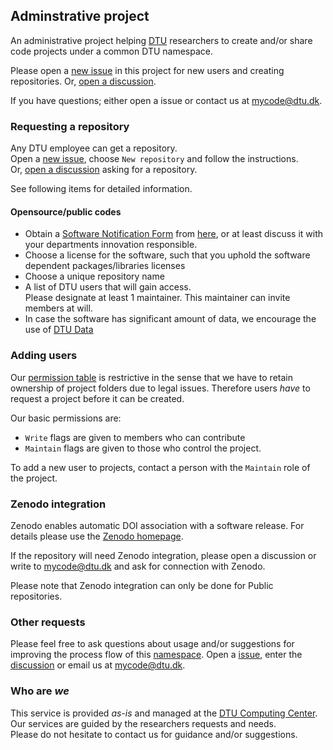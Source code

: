## Adminstrative project

An administrative project helping [DTU](https://www.dtu.dk) researchers to create and/or share code projects under a common DTU namespace.

Please open a [new issue](https://github.com/dtudk/Admin/issues/new/choose) in this project for new users and creating repositories.
Or, [open a discussion](https://github.com/orgs/dtudk/discussions/categories/ask-for-a-sub-repo).  

If you have questions; either open a issue or contact us at [mycode@dtu.dk](mailto:mycode@dtu.dk).


### Requesting a repository

Any DTU employee can get a repository.  
Open a [new issue](https://github.com/dtudk/Admin/issues/new/choose), choose
`New repository` and follow the instructions.  
Or, [open a discussion](https://github.com/orgs/dtudk/discussions/categories/ask-for-a-sub-repo) asking for a repository.  

See following items for detailed information.


#### Opensource/public codes

- Obtain a [Software Notification Form](https://www.inside.dtu.dk/da/medarbejder/om-dtu-campus-og-bygninger/kommunikation-og-design/meddelelser/meddelelser_dtuansatte/meddelelsevisning?id={FA708C06-2270-423B-907D-91F1C8B7D0A3}) from [here](https://www.inside.dtu.dk/da/medarbejder/forskning-innovation-og-raadgivning/forskningssamarbejde-jura-og-kontraktforhold/om-software/software-der-ikke-oenskes-kommercialiseret), or at least discuss it with your departments innovation responsible.
- Choose a license for the software, such that you uphold the software dependent packages/libraries licenses
- Choose a unique repository name
- A list of DTU users that will gain access.  
  Please designate at least 1 maintainer. This maintainer can invite members at will.
- In case the software has significant amount of data, we encourage the use of [DTU Data](https://data.dtu.dk/)


<!--
#### Closed/private codes

These codes may be created with `Private` visibility level meaning that others have no access.

Since these are hidden they don't disclose any source code for other users and one need not assign
licenses. However, we still encourage as many items in the previous section.
-->


### Adding users

Our [permission table](https://docs.github.com/en/github/setting-up-and-managing-organizations-and-teams/repository-permission-levels-for-an-organization) is restrictive in the sense that we have to retain ownership of project folders due to
legal issues. Therefore users *have* to request a project before it can be created.

Our basic permissions are:

- `Write` flags are given to members who can contribute
- `Maintain` flags are given to those who control the project.

To add a new user to projects, contact a person with the `Maintain` role of the project.  



### Zenodo integration

Zenodo enables automatic DOI association with a software release.
For details please use the [Zenodo homepage](https://zenodo.org).

If the repository will need Zenodo integration, please open a discussion
or write to [mycode@dtu.dk](mailto:mycode@dtu.dk) and ask for connection
with Zenodo.

Please note that Zenodo integration can only be done for Public repositories.


### Other requests

Please feel free to ask questions about usage and/or suggestions for improving the process flow
of this [namespace](https://github.com/DTUDK). Open a [issue](https://github.com/dtudk/Admin/issues/new/choose),
enter the [discussion](https://github.com/orgs/dtudk/discussions) or
email us at [mycode@dtu.dk](mailto:mycode@dtu.dk).


### Who are *we*

This service is provided *as-is* and managed at the [DTU Computing Center](https://www.hpc.dtu.dk/).
Our services are guided by the researchers requests and needs.  
Please do not hesitate to contact us for guidance and/or suggestions.
